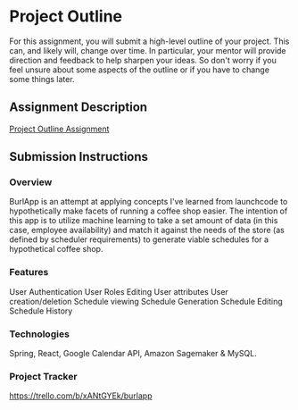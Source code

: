 # Project Outline
For this assignment, you will submit a high-level outline of your project. This can, and likely will, change over time. In particular, your mentor will provide direction and feedback to help sharpen your ideas. So don't worry if you feel unsure about some aspects of the outline or if you have to change some things later.

## Assignment Description
[Project Outline Assignment](https://education.launchcode.org/liftoff/modules/assignments/project-outline)

## Submission Instructions

### Overview
BurlApp is an attempt at applying concepts I've learned from launchcode to hypothetically make facets of running a coffee shop easier. The intention of this app is to utilize machine learning to take a set amount of data (in this case, employee availability) and match it against the needs of the store (as defined by scheduler requirements) to generate viable schedules for a hypothetical coffee shop.
### Features
User Authentication
User Roles
Editing User attributes
User creation/deletion
Schedule viewing
Schedule Generation
Schedule Editing
Schedule History
### Technologies
Spring, React, Google Calendar API, Amazon Sagemaker & MySQL.
### Project Tracker
https://trello.com/b/xANtGYEk/burlapp
